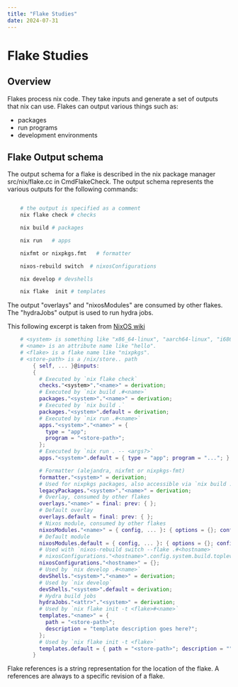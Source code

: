 ```yaml
---
title: "Flake Studies"
date: 2024-07-31
---
```


# Flake Studies

## Overview

Flakes process nix code. They take inputs and generate a set of outputs that nix can use.
Flakes can output various things such as:

- packages
- run programs
- development environments

## Flake Output schema

The output schema for a flake is described in the nix package manager
src/nix/flake.cc in CmdFlakeCheck. The output schema represents the various
outputs for the following commands:

```bash

    # the output is specified as a comment
    nix flake check # checks

    nix build # packages

    nix run   # apps

    nixfmt or nixpkgs.fmt   # formatter

    nixos-rebuild switch  # nixosConfigurations

    nix develop # devshells

    nix flake  init # templates

```

The output "overlays" and "nixosModules" are consumed by other flakes. The "hydraJobs" output is
used to run hydra jobs.

This following excerpt is taken from [NixOS wiki](https://nixos.wiki/wiki/Flakes)

```nix
    # <system> is something like "x86_64-linux", "aarch64-linux", "i686-linux", "x86_64-darwin"
    # <name> is an attribute name like "hello".
    # <flake> is a flake name like "nixpkgs".
    # <store-path> is a /nix/store.. path
        { self, ... }@inputs:
        {
          # Executed by `nix flake check`
          checks."<system>"."<name>" = derivation;
          # Executed by `nix build .#<name>`
          packages."<system>"."<name>" = derivation;
          # Executed by `nix build .`
          packages."<system>".default = derivation;
          # Executed by `nix run .#<name>`
          apps."<system>"."<name>" = {
            type = "app";
            program = "<store-path>";
          };
          # Executed by `nix run . -- <args?>`
          apps."<system>".default = { type = "app"; program = "..."; };

          # Formatter (alejandra, nixfmt or nixpkgs-fmt)
          formatter."<system>" = derivation;
          # Used for nixpkgs packages, also accessible via `nix build .#<name>`
          legacyPackages."<system>"."<name>" = derivation;
          # Overlay, consumed by other flakes
          overlays."<name>" = final: prev: { };
          # Default overlay
          overlays.default = final: prev: { };
          # Nixos module, consumed by other flakes
          nixosModules."<name>" = { config, ... }: { options = {}; config = {}; };
          # Default module
          nixosModules.default = { config, ... }: { options = {}; config = {}; };
          # Used with `nixos-rebuild switch --flake .#<hostname>`
          # nixosConfigurations."<hostname>".config.system.build.toplevel must be a derivation
          nixosConfigurations."<hostname>" = {};
          # Used by `nix develop .#<name>`
          devShells."<system>"."<name>" = derivation;
          # Used by `nix develop`
          devShells."<system>".default = derivation;
          # Hydra build jobs
          hydraJobs."<attr>"."<system>" = derivation;
          # Used by `nix flake init -t <flake>#<name>`
          templates."<name>" = {
            path = "<store-path>";
            description = "template description goes here?";
          };
          # Used by `nix flake init -t <flake>`
          templates.default = { path = "<store-path>"; description = ""; };
        }
```

Flake references is a string representation for the location of the flake. A references are always to a specific revision of a flake.

